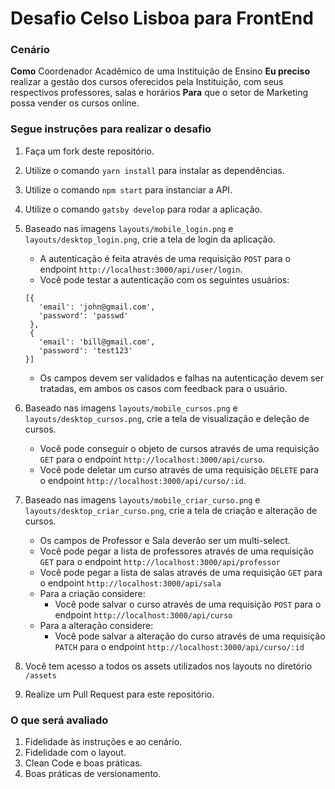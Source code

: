 # Desafio Celso Lisboa para FrontEnd

### Cenário

**Como** Coordenador Acadêmico de uma Instituição de Ensino
**Eu preciso** realizar a gestão dos cursos oferecidos pela Instituição, com seus respectivos professores, salas e horários
**Para** que o setor de Marketing possa vender os cursos online.

### Segue instruções para realizar o desafio

1. Faça um fork deste repositório.
2. Utilize o comando `yarn install` para instalar as dependências.
3. Utilize o comando `npm start` para instanciar a API.
4. Utilize o comando `gatsby develop` para rodar a aplicação.
5. Baseado nas imagens `layouts/mobile_login.png` e `layouts/desktop_login.png`, crie a tela de login da aplicação.
   - A autenticação é feita através de uma requisição `POST` para o endpoint `http://localhost:3000/api/user/login`.
   - Você pode testar a autenticação com os seguintes usuários:
   ```
   [{
      'email': 'john@gmail.com',
      'password': 'passwd'
    },
    {
      'email': 'bill@gmail.com',
      'password': 'test123'
   }]
   ```
   - Os campos devem ser validados e falhas na autenticação devem ser tratadas, em ambos os casos com feedback para o usuário.
6. Baseado nas imagens `layouts/mobile_cursos.png` e `layouts/desktop_cursos.png`, crie a tela de visualização e deleção de cursos.

   - Você pode conseguir o objeto de cursos através de uma requisição `GET` para o endpoint `http://localhost:3000/api/curso`.
   - Você pode deletar um curso através de uma requisição `DELETE` para o endpoint `http://localhost:3000/api/curso/:id`.

7. Baseado nas imagens `layouts/mobile_criar_curso.png` e `layouts/desktop_criar_curso.png`, crie a tela de criação e alteração de cursos.
   - Os campos de Professor e Sala deverão ser um multi-select.
   - Você pode pegar a lista de professores através de uma requisição `GET` para o endpoint `http://localhost:3000/api/professor`
   - Você pode pegar a lista de salas através de uma requisição `GET` para o endpoint `http://localhost:3000/api/sala`
   - Para a criação considere:
     - Você pode salvar o curso através de uma requisição `POST` para o endpoint `http://localhost:3000/api/curso`
   - Para a alteração considere:
     - Você pode salvar a alteração do curso através de uma requisição `PATCH` para o endpoint `http://localhost:3000/api/curso/:id`
8. Você tem acesso a todos os assets utilizados nos layouts no diretório `/assets`
9. Realize um Pull Request para este repositório.

### O que será avaliado

1. Fidelidade às instruções e ao cenário.
2. Fidelidade com o layout.
3. Clean Code e boas práticas.
4. Boas práticas de versionamento.
